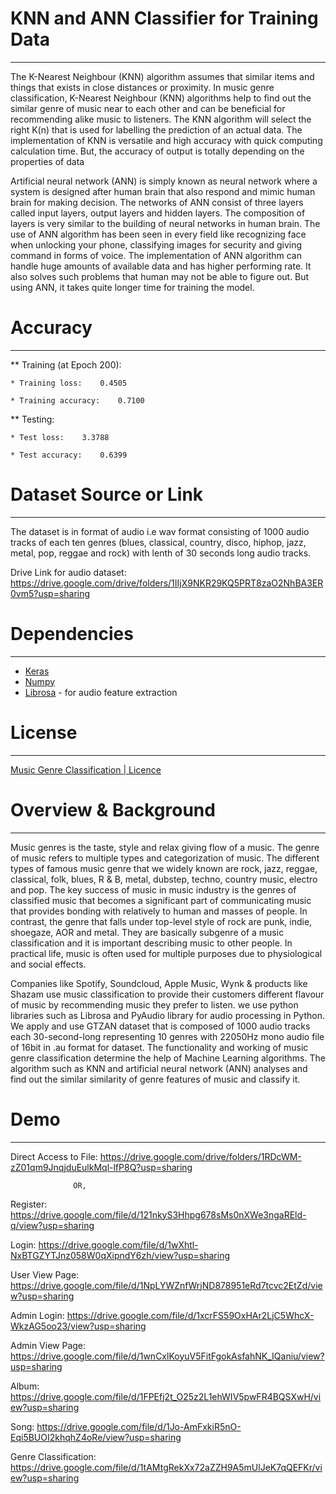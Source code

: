 
# KNN and ANN Classifier for Training Data
-------------------------------------------
The K-Nearest Neighbour (KNN) algorithm assumes that similar items and things that exists in close distances or proximity. In music genre classification, K-Nearest Neighbour (KNN) algorithms help to find out the similar genre of music near to each other and can be beneficial for recommending alike music to listeners. The KNN algorithm will select the right K(n) that is used for labelling the prediction of an actual data. The implementation of KNN is versatile and high accuracy with quick computing calculation time. But, the accuracy of output is totally depending on the properties of data

Artificial neural network (ANN) is simply known as neural network where a system is designed after human brain that also respond and mimic human brain for making decision. The networks of ANN consist of three layers called input layers, output layers and hidden layers. The composition of layers is very similar to the building of neural networks in human brain.  The use of ANN algorithm has been seen in every field like recognizing face when unlocking your phone, classifying images for security and giving command in forms of voice. The implementation of ANN algorithm can handle huge amounts of available data and has higher performing rate. It also solves such problems that human may not be able to figure out. But using ANN, it takes quite longer time for training the model.

# Accuracy
--------
** Training (at Epoch 200):
    
    * Training loss:    0.4505
    
    * Training accuracy:    0.7100

 ** Testing:
    
    * Test loss:    3.3788
    
    * Test accuracy:    0.6399

# Dataset Source or Link
----------------------
The dataset is in format of audio i.e wav format consisting of 1000 audio tracks of each ten genres (blues, classical, country, disco, hiphop, jazz, metal, pop, reggae and rock) with lenth of 30 seconds long audio tracks. 
		 
Drive Link for audio dataset: https://drive.google.com/drive/folders/1IIjX9NKR29KQ5PRT8zaO2NhBA3ER0vm5?usp=sharing
		 

# Dependencies
--------------
 * [Keras](https://keras.io)
 * [Numpy](http://www.numpy.org)
 * [Librosa](https://librosa.github.io) - for audio feature extraction


# License
----------
[Music Genre Classification | Licence](./LICENSE)

# Overview & Background
----------------------
Music genres is the taste, style and relax giving flow of a music. The genre of music refers to multiple types and categorization of music. The different types of famous music genre that we widely known are rock, jazz, reggae, classical, folk, blues, R & B, metal, dubstep, techno, country music, electro and pop. The key success of music in music industry is the genres of classified music that becomes a significant part of communicating music that provides bonding with relatively to human and masses of people. In contrast, the genre that falls under top-level style of rock are punk, indie, shoegaze, AOR and metal. They are basically subgenre of a music classification and it is important describing music to other people. In practical life, music is often used for multiple purposes due to physiological and social effects.  

Companies like Spotify, Soundcloud, Apple Music, Wynk & products like Shazam use music classification to provide their customers different flavour of music by recommending music they prefer to listen. we use python libraries such as Librosa and PyAudio library for audio processing in Python. We apply and use GTZAN dataset that is composed of 1000 audio tracks each 30-second-long representing 10 genres with 22050Hz mono audio file of 16bit in .au format for dataset. The functionality and working of music genre classification determine the help of Machine Learning algorithms. The algorithm such as KNN and artificial neural network (ANN) analyses and find out the similar similarity of genre features of music and classify it. 

# Demo
------
Direct Access to File: https://drive.google.com/drive/folders/1RDcWM-zZ01qm9JnqjduEulkMql-lfP8Q?usp=sharing
                                  
				  OR,
								   
Register: https://drive.google.com/file/d/121nkyS3Hhpg678sMs0nXWe3ngaREld-q/view?usp=sharing

Login: https://drive.google.com/file/d/1wXhtl-NxBTGZYTJnz058W0qXipndY6zh/view?usp=sharing

User View Page: https://drive.google.com/file/d/1NpLYWZnfWrjND878951eRd7tcvc2EtZd/view?usp=sharing

Admin Login: https://drive.google.com/file/d/1xcrFS59OxHAr2LjC5WhcX-WkzAG5oo23/view?usp=sharing

Admin View Page: https://drive.google.com/file/d/1wnCxlKoyuV5FitFgokAsfahNK_IQaniu/view?usp=sharing

Album: https://drive.google.com/file/d/1FPEfj2t_O25z2L1ehWIV5pwFR4BQSXwH/view?usp=sharing

Song: https://drive.google.com/file/d/1Jo-AmFxkiR5nO-Eqi5BUOI2khqhZ4oRe/view?usp=sharing

Genre Classification: https://drive.google.com/file/d/1tAMtgRekXx72aZZH9A5mUlJeK7qQEFKr/view?usp=sharing


